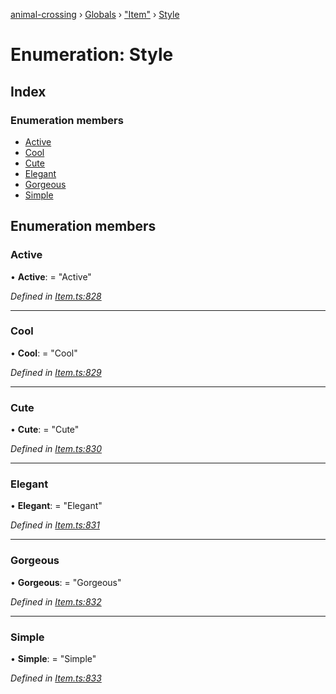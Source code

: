 [animal-crossing](../README.md) › [Globals](../globals.md) › ["Item"](../modules/_item_.md) › [Style](_item_.style.md)

# Enumeration: Style

## Index

### Enumeration members

* [Active](_item_.style.md#active)
* [Cool](_item_.style.md#cool)
* [Cute](_item_.style.md#cute)
* [Elegant](_item_.style.md#elegant)
* [Gorgeous](_item_.style.md#gorgeous)
* [Simple](_item_.style.md#simple)

## Enumeration members

###  Active

• **Active**: = "Active"

*Defined in [Item.ts:828](https://github.com/Norviah/animal-crossing/blob/3bd87eb/module/types/Item.ts#L828)*

___

###  Cool

• **Cool**: = "Cool"

*Defined in [Item.ts:829](https://github.com/Norviah/animal-crossing/blob/3bd87eb/module/types/Item.ts#L829)*

___

###  Cute

• **Cute**: = "Cute"

*Defined in [Item.ts:830](https://github.com/Norviah/animal-crossing/blob/3bd87eb/module/types/Item.ts#L830)*

___

###  Elegant

• **Elegant**: = "Elegant"

*Defined in [Item.ts:831](https://github.com/Norviah/animal-crossing/blob/3bd87eb/module/types/Item.ts#L831)*

___

###  Gorgeous

• **Gorgeous**: = "Gorgeous"

*Defined in [Item.ts:832](https://github.com/Norviah/animal-crossing/blob/3bd87eb/module/types/Item.ts#L832)*

___

###  Simple

• **Simple**: = "Simple"

*Defined in [Item.ts:833](https://github.com/Norviah/animal-crossing/blob/3bd87eb/module/types/Item.ts#L833)*
